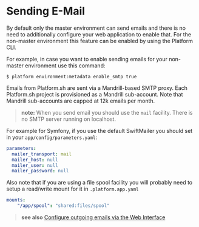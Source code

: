 # Sending E-Mail

By default only the master environment can send emails and there is no
need to additionally configure your web application to enable that. For
the non-master environment this feature can be enabled by using the
Platform CLI.

For example, in case you want to enable sending emails for your
non-master environment use this command:

```
$ platform environment:metadata enable_smtp true
```

Emails from Platform.sh are sent via a Mandrill-based SMTP proxy. Each
Platform.sh project is provisioned as a Mandrill sub-account. Note that Mandrill
sub-accounts are capped at 12k emails per month.

>**note:** 
> When you send email you should use the `mail` facility. There is no SMTP 
> server running on localhost.

For example for Symfony, if you use the default SwiftMailer you
should set in your `app/config/parameters.yaml`:

```yaml
parameters:
  mailer_transport: mail
  mailer_host: null
  mailer_user: null
  mailer_password: null
```

Also note that if you are using a file spool facility you will probably need 
to setup a read/write mount for it in `.platform.app.yaml`

```yaml
mounts:
    "/app/spool": "shared:files/spool"
```


> **see also**
> [Configure outgoing emails via the Web Interface](../overview/web-ui/configure-environment.html#settings)

